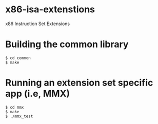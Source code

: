# x86-isa-extenstions
x86 Instruction Set Extensions

# Building the common library

```
$ cd common
$ make
```

# Running an extension set specific app (i.e, MMX)

```
$ cd mmx
$ make
$ ./mmx_test
```
